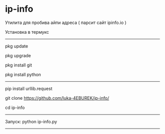 # ip-info
Утилита для пробива айпи адреса ( парсит сайт ipinfo.io )

Установка в термукс
__________________________
pkg update

pkg upgrade

pkg install git


pkg install python
__________________________

pip install urllib.request

git clone https://github.com/luka-4EBUREK/ip-info/

cd ip-info
__________________________

Запуск:
python ip-info.py
__________________________
